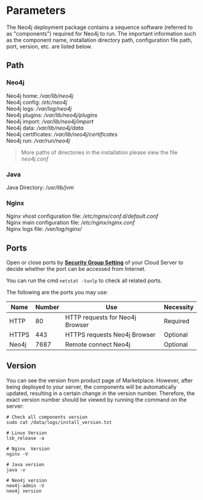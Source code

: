 # Parameters

The Neo4j deployment package contains a sequence software (referred to as "components") required for Neo4j to run. The important information such as the component name, installation directory path, configuration file path, port, version, etc. are listed below.

## Path

### Neo4j

Neo4j home: */var/lib/neo4j*  
Neo4j config: */etc/neo4j*  
Neo4j logs: */var/log/neo4j*  
Neo4j plugins: */var/lib/neo4j/plugins*  
Neo4j import: */var/lib/neo4j/import*  
Neo4j data: */var/lib/neo4j/data*  
Neo4j certificates: */var/lib/neo4j/certificates*  
Neo4j run: */var/run/neo4j*  

> More paths of directories in the installation please view the file *neo4j.conf*

### Java

Java Directory: */usr/lib/jvm*

### Nginx

Nginx vhost configuration file: */etc/nginx/conf.d/default.conf*  
Nginx main configuration file: */etc/nginx/nginx.conf*  
Nginx logs file: */var/log/nginx/*

## Ports

Open or close ports by **[Security Group Setting](https://support.websoft9.com/docs/faq/tech-instance.html)** of your Cloud Server to decide whether the port can be accessed from Internet.  

You can run the cmd `netstat -tunlp` to check all related ports.  

The following are the ports you may use:

| Name | Number | Use |  Necessity |
| --- | --- | --- | --- |
| HTTP | 80 | HTTP requests for Neo4j Browser | Required |
| HTTPS | 443 | HTTPS requests Neo4j  Browser| Optional |
| Neo4j | 7687 | Remote connect Neo4j | Optional |

## Version

You can see the version from product page of Marketplace. However, after being deployed to your server, the components will be automatically updated, resulting in a certain change in the version number. Therefore, the exact version number should be viewed by running the command on the server:

```shell
# Check all components version
sudo cat /data/logs/install_version.txt

# Linux Version
lsb_release -a

# Nginx  Version
nginx -V

# Java version
java -v

# Neo4j version
neo4j-admin -V
neo4j version
```